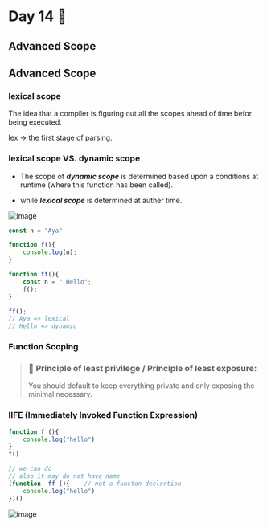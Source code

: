# Day 14 🤩

## Advanced Scope 


## Advanced Scope 

### lexical scope 

The idea that a compiler is figuring out all the scopes ahead of time befor being executed. 

lex → the first stage of parsing.


### lexical scope VS. dynamic scope 

* The scope of ***dynamic scope*** is determined based upon a conditions at runtime (where this function has been called).

* while ***lexical scope*** is determined at auther time.


![image](https://github.com/aya-thafer2/Mastering-JavaScript-in-20-Days/assets/121509832/17982f57-73ac-46e1-b47a-1cd63d59c0ab)


```javaScript
const n = "Aya"

function f(){
    console.log(n);
}

function ff(){
    const n = " Hello";
    f();
}

ff();
// Aya => lexical
// Hello => dynamic
```


### Function Scoping 

> ### 📌 Principle of least privilege / Principle of least exposure:
> You  should default to keep everything private and only exposing the minimal necessary.


### IIFE (Immediately Invoked Function Expression)

```javaScript
function f (){
    console.log("hello")
}
f()

// we can do
// also it may do not have name
(function  ff (){    // not a functon declertion
    console.log("hello")
})()
```
![image](https://github.com/aya-thafer2/Mastering-JavaScript-in-20-Days/assets/121509832/7b653f0f-5949-4669-a4c6-a1cc49f291eb)









